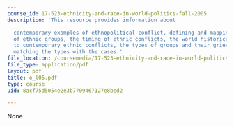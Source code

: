 ```yaml
---
course_id: 17-523-ethnicity-and-race-in-world-politics-fall-2005
description: 'This resource provides information about

  contemporary examples of ethnopolitical conflict, defining and mapping the world
  of ethnic groups, the timing of ethnic conflicts, the world historical background
  to contemporary ethnic conflicts, the types of groups and their grievances, and
  matching the types with the cases.'
file_location: /coursemedia/17-523-ethnicity-and-race-in-world-politics-fall-2005/8acf75d5054e2e3b7709467127e8bed2_o_l05.pdf
file_type: application/pdf
layout: pdf
title: o_l05.pdf
type: course
uid: 8acf75d5054e2e3b7709467127e8bed2

---
```

None
